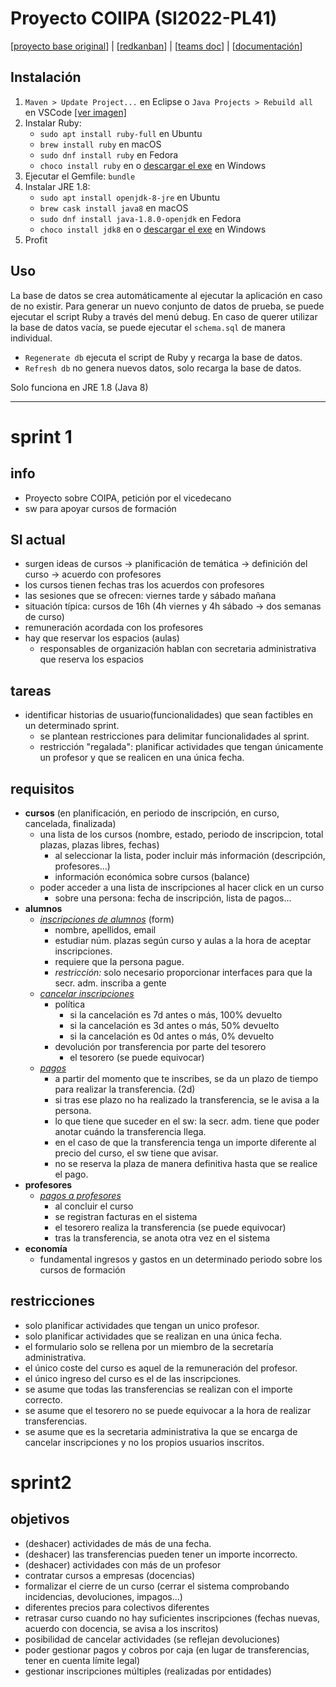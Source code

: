 # Proyecto COIIPA (SI2022-PL41)
\[[proyecto base original](https://github.com/javiertuya/samples-test-dev)\] |
\[[redkanban](https://in2test.lsi.uniovi.es/redkanban/)\] |
\[[teams doc](https://unioviedo.sharepoint.com/sites/CV22_SistemasdeInformacinGradoenIngenieraInformticaenTecnolo-SI2022-PL41/Documentos%20compartidos/Forms/AllItems.aspx?id=%2Fsites%2FCV22%5FSistemasdeInformacinGradoenIngenieraInformticaenTecnolo%2DSI2022%2DPL41%2FDocumentos%20compartidos%2FSI2022%2DPL41&p=true&ga=1)\] |
\[[documentación](/docs/SI2022-PL41.md)\]


## Instalación
1. `Maven > Update Project...` en Eclipse o `Java Projects > Rebuild all` en VSCode [\[ver imagen\]](docs/vscode_button.png)
2. Instalar Ruby:
	- `sudo apt install ruby-full` en Ubuntu
	- `brew install ruby` en macOS
	- `sudo dnf install ruby` en Fedora
	- `choco install ruby` en o [descargar el exe](https://rubyinstaller.org/downloads/) en Windows
3. Ejecutar el Gemfile: `bundle`
4. Instalar JRE 1.8:
	- `sudo apt install openjdk-8-jre` en Ubuntu
	- `brew cask install java8` en macOS
	- `sudo dnf install java-1.8.0-openjdk` en Fedora
	- `choco install jdk8` en o [descargar el exe](https://www.oracle.com/java/technologies/javase/javase-jdk8-downloads.html) en Windows
5. Profit

## Uso
La base de datos se crea automáticamente al ejecutar la aplicación en caso de no existir.
Para generar un nuevo conjunto de datos de prueba, se puede ejecutar el script Ruby a
través del menú debug. En caso de querer utilizar la base de datos vacía, se puede ejecutar
el `schema.sql` de manera individual.

- `Regenerate db` ejecuta el script de Ruby y recarga la base de datos.
- `Refresh db` no genera nuevos datos, solo recarga la base de datos.

Solo funciona en JRE 1.8 (Java 8)

---

# sprint 1
## info
- Proyecto sobre COIPA, petición por el vicedecano
- sw para apoyar cursos de formación

## SI actual
- surgen ideas de cursos → planificación de temática → definición del curso → acuerdo con profesores
- los cursos tienen fechas tras los acuerdos con profesores
- las sesiones que se ofrecen: viernes tarde y sábado mañana
- situación típica: cursos de 16h (4h viernes y 4h sábado → dos semanas de curso)
- remuneración acordada con los profesores
- hay que reservar los espacios (aulas)
	- responsables de organización hablan con secretaria administrativa que reserva los espacios

## tareas
- identificar historias de usuario(funcionalidades) que sean factibles en un determinado sprint.
	- se plantean restricciones para delimitar funcionalidades al sprint.
	- restricción "regalada": planificar actividades que tengan únicamente un profesor y que se realicen en una única fecha.

## requisitos
- **cursos** (en planificación, en periodo de inscripción, en curso, cancelada, finalizada)
	- una lista de los cursos (nombre, estado, periodo de inscripcion, total plazas, plazas libres, fechas)
		- al seleccionar la lista, poder incluir más información (descripción, profesores...)
		- información económica sobre cursos (balance)
	- poder acceder a una lista de inscripciones al hacer click en un curso
		- sobre una persona: fecha de inscripción, lista de pagos...
- **alumnos**
	- *<u>inscripciones de alumnos</u>* (form)
		- nombre, apellidos, email
		- estudiar núm. plazas según curso y aulas a la hora de aceptar inscripciones.
		- requiere que la persona pague.
		- *restricción:* solo necesario proporcionar interfaces para que la secr. adm. inscriba a gente
	- *<u>cancelar inscripciones</u>*
		- política
			- si la cancelación es 7d antes o más, 100% devuelto
			- si la cancelación es 3d antes o más, 50% devuelto
			- si la cancelación es 0d antes o más, 0% devuelto
		- devolución por transferencia por parte del tesorero
			- el tesorero (se puede equivocar)
	- *<u>pagos</u>*
		- a partir del momento que te inscribes, se da un plazo de tiempo para realizar la transferencia. (2d)
		- si tras ese plazo no ha realizado la transferencia, se le avisa a la persona.
		- lo que tiene que suceder en el sw: la secr. adm. tiene que poder anotar cuándo la transferencia llega.
		- en el caso de que la transferencia tenga un importe diferente al precio del curso, el sw tiene que avisar.
		- no se reserva la plaza de manera definitiva hasta que se realice el pago.
- **profesores**
	- *<u>pagos a profesores</u>*
		- al concluir el curso
		- se registran facturas en el sistema
		- el tesorero realiza la transferencia (se puede equivocar)
		- tras la transferencia, se anota otra vez en el sistema
- **economía**
	- fundamental ingresos y gastos en un determinado periodo sobre los cursos de formación

## restricciones
- solo planificar actividades que tengan un unico profesor.
- solo planificar actividades que se realizan en una única fecha.
- el formulario solo se rellena por un miembro de la secretaría administrativa.
- el único coste del curso es aquel de la remuneración del profesor.
- el único ingreso del curso es el de las inscripciones.
- se asume que todas las transferencias se realizan con el importe correcto.
- se asume que el tesorero no se puede equivocar a la hora de realizar transferencias.
- se asume que es la secretaria administrativa la que se encarga de cancelar inscripciones y no los propios usuarios inscritos.

# sprint2

## objetivos
- (deshacer) actividades de más de una fecha.
- (deshacer) las transferencias pueden tener un importe incorrecto.
- (deshacer) actividades con más de un profesor
- contratar cursos a empresas (docencias)
- formalizar el cierre de un curso (cerrar el sistema comprobando incidencias, devoluciones, impagos...)
- diferentes precios para colectivos diferentes
- retrasar curso cuando no hay suficientes inscripciones (fechas nuevas, acuerdo con docencia, se avisa a los inscritos)
- posibilidad de cancelar actividades (se reflejan devoluciones)
- poder gestionar pagos y cobros por caja (en lugar de transferencias, tener en cuenta límite legal)
- gestionar inscripciones múltiples (realizadas por entidades)
